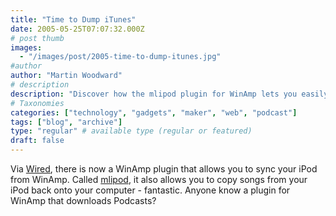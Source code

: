 ```yaml
---
title: "Time to Dump iTunes"
date: 2005-05-25T07:07:32.000Z
# post thumb
images:
  - "/images/post/2005-time-to-dump-itunes.jpg"
#author
author: "Martin Woodward"
# description
description: "Discover how the mlipod plugin for WinAmp lets you easily sync your iPod and transfer songs back to your computer, making iTunes obsolete."
# Taxonomies
categories: ["technology", "gadgets", "maker", "web", "podcast"]
tags: ["blog", "archive"]
type: "regular" # available type (regular or featured)
draft: false
---
```

Via [Wired](http://www.wired.com/news/digiwood/0,1412,67593,00.html), there is now a WinAmp plugin that allows you to sync your iPod from WinAmp.  Called [mlipod](http://www.mlipod.com/), it also allows you to copy songs from your iPod back onto your computer - fantastic.  Anyone know a plugin for WinAmp that downloads Podcasts?